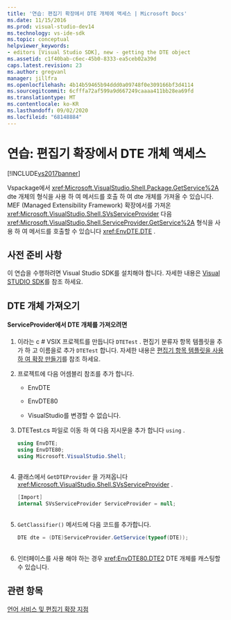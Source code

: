 ```yaml
---
title: '연습: 편집기 확장에서 DTE 개체에 액세스 | Microsoft Docs'
ms.date: 11/15/2016
ms.prod: visual-studio-dev14
ms.technology: vs-ide-sdk
ms.topic: conceptual
helpviewer_keywords:
- editors [Visual Studio SDK], new - getting the DTE object
ms.assetid: c1f40bab-c6ec-45b0-8333-ea5ceb02a39d
caps.latest.revision: 23
ms.author: gregvanl
manager: jillfra
ms.openlocfilehash: 4b14b59465b94ddd0a09748f0e309166bf3d4114
ms.sourcegitcommit: 6cfffa72af599a9d667249caaaa411bb28ea69fd
ms.translationtype: MT
ms.contentlocale: ko-KR
ms.lasthandoff: 09/02/2020
ms.locfileid: "68148884"
---
```

# <a name="walkthrough-accessing-the-dte-object-from-an-editor-extension"></a>연습: 편집기 확장에서 DTE 개체 액세스
[!INCLUDE[vs2017banner](../includes/vs2017banner.md)]

Vspackage에서 <xref:Microsoft.VisualStudio.Shell.Package.GetService%2A> dte 개체의 형식을 사용 하 여 메서드를 호출 하 여 dte 개체를 가져올 수 있습니다. MEF (Managed Extensibility Framework) 확장에서를 가져온 <xref:Microsoft.VisualStudio.Shell.SVsServiceProvider> 다음 <xref:Microsoft.VisualStudio.Shell.ServiceProvider.GetService%2A> 형식을 사용 하 여 메서드를 호출할 수 있습니다 <xref:EnvDTE.DTE> .  
  
## <a name="prerequisites"></a>사전 준비 사항  
 이 연습을 수행하려면 Visual Studio SDK를 설치해야 합니다. 자세한 내용은 [Visual STUDIO SDK](../extensibility/visual-studio-sdk.md)를 참조 하세요.  
  
## <a name="getting-the-dte-object"></a>DTE 개체 가져오기  
  
#### <a name="to-get-the-dte-object-from-the-serviceprovider"></a>ServiceProvider에서 DTE 개체를 가져오려면  
  
1. 이라는 c # VSIX 프로젝트를 만듭니다 `DTETest` . 편집기 분류자 항목 템플릿을 추가 하 고 이름을로 추가 `DTETest` 합니다. 자세한 내용은 [편집기 항목 템플릿을 사용 하 여 확장 만들기](../extensibility/creating-an-extension-with-an-editor-item-template.md)를 참조 하세요.  
  
2. 프로젝트에 다음 어셈블리 참조를 추가 합니다.  
  
    - EnvDTE  
  
    - EnvDTE80  
  
    - VisualStudio를 변경할 수 없습니다.  
  
3. DTETest.cs 파일로 이동 하 여 다음 지시문을 추가 합니다 `using` .  
  
    ```csharp  
    using EnvDTE;  
    using EnvDTE80;  
    using Microsoft.VisualStudio.Shell;  
  
    ```  
  
4. 클래스에서 `GetDTEProvider` 을 가져옵니다 <xref:Microsoft.VisualStudio.Shell.SVsServiceProvider> .  
  
    ```csharp  
    [Import]  
    internal SVsServiceProvider ServiceProvider = null;  
  
    ```  
  
5. `GetClassifier()` 메서드에 다음 코드를 추가합니다.  
  
    ```csharp  
    DTE dte = (DTE)ServiceProvider.GetService(typeof(DTE));  
  
    ```  
  
6. 인터페이스를 사용 해야 하는 경우 <xref:EnvDTE80.DTE2> DTE 개체를 캐스팅할 수 있습니다.  
  
## <a name="see-also"></a>관련 항목  
 [언어 서비스 및 편집기 확장 지점](../extensibility/language-service-and-editor-extension-points.md)

